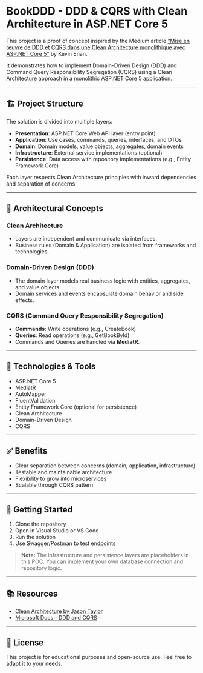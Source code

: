 # BookDDD - DDD & CQRS with Clean Architecture in ASP.NET Core 5

This project is a proof of concept inspired by the Medium article [“Mise en œuvre de DDD et CQRS dans une Clean Architecture monolithique avec ASP.NET Core 5”](https://medium.com/@kevinenan/mise-en-%C5%93uvre-de-ddd-et-cqrs-dans-une-clean-architecture-monolithique-avec-asp-net-core-5-80559cc04dfc) by Kevin Enan.

It demonstrates how to implement Domain-Driven Design (DDD) and Command Query Responsibility Segregation (CQRS) using a Clean Architecture approach in a monolithic ASP.NET Core 5 application.

---

## 🏗️ Project Structure

The solution is divided into multiple layers:

- **Presentation**: ASP.NET Core Web API layer (entry point)
- **Application**: Use cases, commands, queries, interfaces, and DTOs
- **Domain**: Domain models, value objects, aggregates, domain events
- **Infrastructure**: External service implementations (optional)
- **Persistence**: Data access with repository implementations (e.g., Entity Framework Core)

Each layer respects Clean Architecture principles with inward dependencies and separation of concerns.

---

## 📐 Architectural Concepts

### Clean Architecture
- Layers are independent and communicate via interfaces.
- Business rules (Domain & Application) are isolated from frameworks and technologies.

### Domain-Driven Design (DDD)
- The domain layer models real business logic with entities, aggregates, and value objects.
- Domain services and events encapsulate domain behavior and side effects.

### CQRS (Command Query Responsibility Segregation)
- **Commands**: Write operations (e.g., CreateBook)
- **Queries**: Read operations (e.g., GetBookById)
- Commands and Queries are handled via **MediatR**.

---

## 🧰 Technologies & Tools

- ASP.NET Core 5
- MediatR
- AutoMapper
- FluentValidation
- Entity Framework Core (optional for persistence)
- Clean Architecture
- Domain-Driven Design
- CQRS

---

## ✅ Benefits

- Clear separation between concerns (domain, application, infrastructure)
- Testable and maintainable architecture
- Flexibility to grow into microservices
- Scalable through CQRS pattern

---

## 🚀 Getting Started

1. Clone the repository
2. Open in Visual Studio or VS Code
3. Run the solution
4. Use Swagger/Postman to test endpoints

> **Note:** The infrastructure and persistence layers are placeholders in this POC. You can implement your own database connection and repository logic.

---

## 📚 Resources

- [Clean Architecture by Jason Taylor](https://github.com/jasontaylordev/CleanArchitecture)
- [Microsoft Docs - DDD and CQRS](https://learn.microsoft.com/en-us/dotnet/architecture/microservices/microservice-ddd-cqrs-patterns/)

---

## 📌 License

This project is for educational purposes and open-source use. Feel free to adapt it to your needs.
